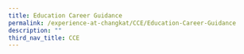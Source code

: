 ```yaml
---
title: Education Career Guidance
permalink: /experience-at-changkat/CCE/Education-Career-Guidance
description: ""
third_nav_title: CCE
---
```

